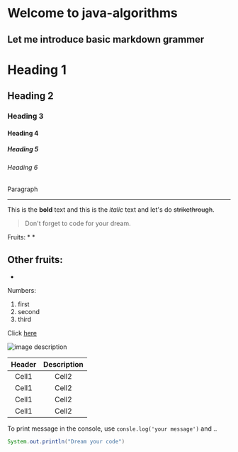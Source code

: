 # Welcome to java-algorithms

## Let me introduce basic markdown grammer

<!-- Heading -->
# Heading 1
## Heading 2
### Heading 3
#### Heading 4
##### Heading 5
###### Heading 6
Paragraph

<!-- Line -->
___

<!-- Text attributes -->
This is the **bold** text and this is the *italic* text and let's do ~~strikethrough~~.

<!-- Quote -->
> Don't forget to code for your dream.

<!-- Bullet list -->
Fruits:
* 
* 

Other fruits:
- 
- 

<!-- Numbered list -->
Numbers:
1. first
2. second
3. third

<!-- Link -->
Click [here](https://youtu.be/kMEb_BzyUqk)

<!-- Image -->
![image description](https://pbs.twimg.com/profile_images/1333973823847272449/XVLLRX5w_400x400.jpg)

<!-- Table -->
|Header|Description|
|:--:|:--:|
|Cell1|Cell2|
|Cell1|Cell2|
|Cell1|Cell2|
|Cell1|Cell2|

<!-- Code -->
To print message in the console, use `consle.log('your message')` and ..

```java
System.out.println("Dream your code")
```

